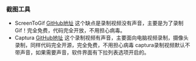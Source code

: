 ### 截图工具
- ScreenToGif [GitHub地址](https://github.com/NickeManarin/ScreenToGif)
  这个缺点是录制视频没有声音，主要是为了录制Gif！完全免费，代码完全开放，不用担心病毒。
- Captura  [GitHub地址](https://github.com/MathewSachin/Captura)
  这个录制视频有声音，主要面向电脑视频录制，摄像头录制，同样代码完全开源，完全免费，不用担心病毒 captura录制视频默认不带声音，如果需要声音，软件界面有下拉列表选项开启的。
